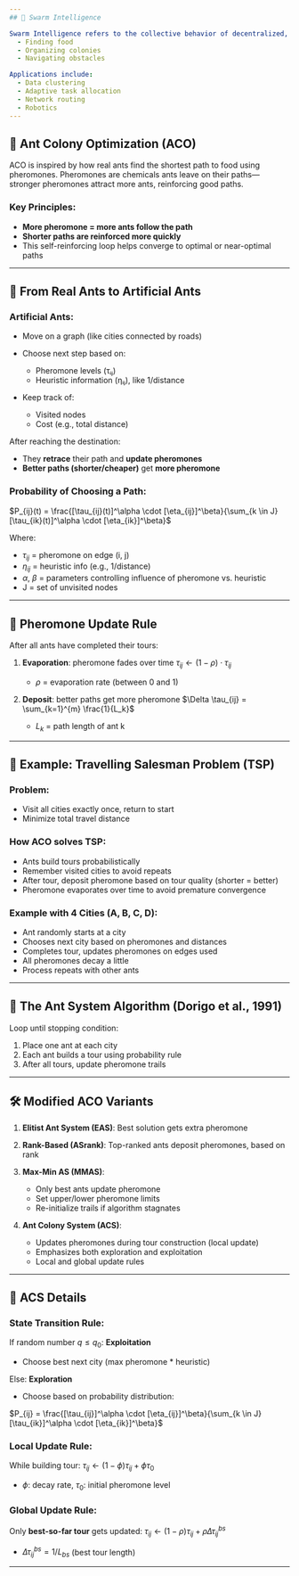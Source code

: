 ```yaml
---
## 🐜 Swarm Intelligence

Swarm Intelligence refers to the collective behavior of decentralized, self-organized systems, natural or artificial. It's inspired by the way animals like ants, bees, or birds act together without central control to solve problems like:
  - Finding food
  - Organizing colonies
  - Navigating obstacles

Applications include:
  - Data clustering
  - Adaptive task allocation
  - Network routing
  - Robotics
---
```


## 🧮 Ant Colony Optimization (ACO)

ACO is inspired by how real ants find the shortest path to food using pheromones. Pheromones are chemicals ants leave on their paths—stronger pheromones attract more ants, reinforcing good paths.

### Key Principles:

- **More pheromone = more ants follow the path**
- **Shorter paths are reinforced more quickly**
- This self-reinforcing loop helps converge to optimal or near-optimal paths

---

## 🔁 From Real Ants to Artificial Ants

### Artificial Ants:

- Move on a graph (like cities connected by roads)
- Choose next step based on:

  - Pheromone levels (τᵢⱼ)
  - Heuristic information (ηᵢⱼ), like 1/distance

- Keep track of:

  - Visited nodes
  - Cost (e.g., total distance)

After reaching the destination:

- They **retrace** their path and **update pheromones**
- **Better paths (shorter/cheaper)** get **more pheromone**

### Probability of Choosing a Path:

$P_{ij}(t) = \frac{[\tau_{ij}(t)]^\alpha \cdot [\eta_{ij}]^\beta}{\sum_{k \in J} [\tau_{ik}(t)]^\alpha \cdot [\eta_{ik}]^\beta}$

Where:

- $\tau_{ij}$ = pheromone on edge (i, j)
- $\eta_{ij}$ = heuristic info (e.g., 1/distance)
- $\alpha$, $\beta$ = parameters controlling influence of pheromone vs. heuristic
- J = set of unvisited nodes

---

## 🔄 Pheromone Update Rule

After all ants have completed their tours:

1. **Evaporation**: pheromone fades over time
   $\tau_{ij} \leftarrow (1 - \rho) \cdot \tau_{ij}$

   - $\rho$ = evaporation rate (between 0 and 1)

2. **Deposit**: better paths get more pheromone
   $\Delta \tau_{ij} = \sum_{k=1}^{m} \frac{1}{L_k}$

   - $L_k$ = path length of ant k

---

## 🧪 Example: Travelling Salesman Problem (TSP)

### Problem:

- Visit all cities exactly once, return to start
- Minimize total travel distance

### How ACO solves TSP:

- Ants build tours probabilistically
- Remember visited cities to avoid repeats
- After tour, deposit pheromone based on tour quality (shorter = better)
- Pheromone evaporates over time to avoid premature convergence

### Example with 4 Cities (A, B, C, D):

- Ant randomly starts at a city
- Chooses next city based on pheromones and distances
- Completes tour, updates pheromones on edges used
- All pheromones decay a little
- Process repeats with other ants

---

## 🔧 The Ant System Algorithm (Dorigo et al., 1991)

Loop until stopping condition:

1. Place one ant at each city
2. Each ant builds a tour using probability rule
3. After all tours, update pheromone trails

---

## 🛠 Modified ACO Variants

1. **Elitist Ant System (EAS)**: Best solution gets extra pheromone
2. **Rank-Based (ASrank)**: Top-ranked ants deposit pheromones, based on rank
3. **Max-Min AS (MMAS)**:

   - Only best ants update pheromone
   - Set upper/lower pheromone limits
   - Re-initialize trails if algorithm stagnates

4. **Ant Colony System (ACS)**:

   - Updates pheromones during tour construction (local update)
   - Emphasizes both exploration and exploitation
   - Local and global update rules

---

## 🔀 ACS Details

### State Transition Rule:

If random number $q \leq q_0$: **Exploitation**

- Choose best next city (max pheromone \* heuristic)

Else: **Exploration**

- Choose based on probability distribution:

$P_{ij} = \frac{[\tau_{ij}]^\alpha \cdot [\eta_{ij}]^\beta}{\sum_{k \in J} [\tau_{ik}]^\alpha \cdot [\eta_{ik}]^\beta}$

### Local Update Rule:

While building tour:
$\tau_{ij} \leftarrow (1 - \phi)\tau_{ij} + \phi\tau_0$

- $\phi$: decay rate, $\tau_0$: initial pheromone level

### Global Update Rule:

Only **best-so-far tour** gets updated:
$\tau_{ij} \leftarrow (1 - \rho)\tau_{ij} + \rho \Delta\tau_{ij}^{bs}$

- $\Delta\tau_{ij}^{bs} = 1/L_{bs}$ (best tour length)

---
